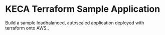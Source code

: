 # KECA Terraform Sample Application

Build a sample loadbalanced, autoscaled application deployed with terraform onto AWS..